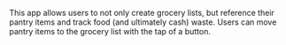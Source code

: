 This app allows users to not only create grocery lists, but reference their pantry items and track food (and ultimately cash) waste. Users can move pantry items to the grocery list with the tap of a button.
